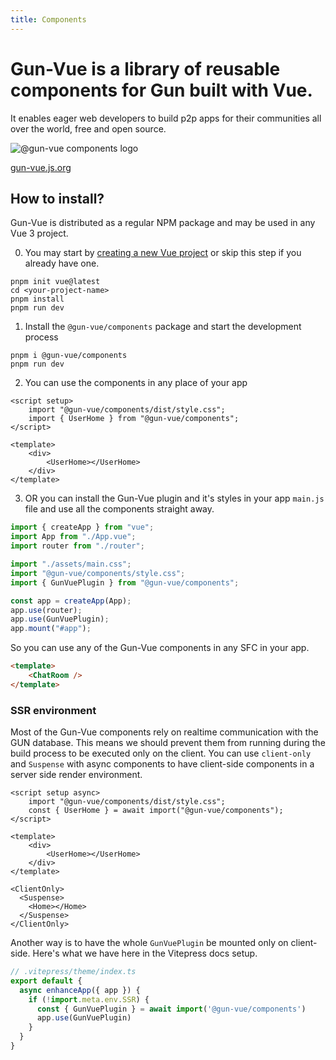 ```yaml
---
title: Components
---
```



<UiComponents ></UiComponents>


# Gun-Vue is a library of reusable components for Gun built with Vue.

It enables eager web developers to build p2p apps for their communities all over the world, free and open source.

![@gun-vue components logo](https://gun-vue.js.org/media/svg/components.svg)

[gun-vue.js.org](https://gun-vue.js.org)

## How to install?

Gun-Vue is distributed as a regular NPM package and may be used in any Vue 3 project.

0. You may start by [creating a new Vue project](https://vuejs.org/guide/quick-start.html) or skip this step if you already have one.

```shell
pnpm init vue@latest
cd <your-project-name>
pnpm install
pnpm run dev
```

1. Install the `@gun-vue/components` package and start the development process

```shell
pnpm i @gun-vue/components
pnpm run dev
```

2. You can use the components in any place of your app

```vue
<script setup>
	import "@gun-vue/components/dist/style.css";
	import { UserHome } from "@gun-vue/components";
</script>

<template>
	<div>
		<UserHome></UserHome>
	</div>
</template>
```

3. OR you can install the Gun-Vue plugin and it's styles in your app `main.js` file and use all the components straight away.

```js main.js
import { createApp } from "vue";
import App from "./App.vue";
import router from "./router";

import "./assets/main.css";
import "@gun-vue/components/style.css";
import { GunVuePlugin } from "@gun-vue/components";

const app = createApp(App);
app.use(router);
app.use(GunVuePlugin);
app.mount("#app");
```

So you can use any of the Gun-Vue components in any SFC in your app.

```html
<template>
	<ChatRoom />
</template>
```

### SSR environment

Most of the Gun-Vue components rely on realtime communication with the GUN database. This means we should prevent them from running during the build process to be executed only on the client. You can use `client-only` and `Suspense` with async components to have client-side components in a server side render environment.

```vue Home.vue
<script setup async>
	import "@gun-vue/components/dist/style.css";
	const { UserHome } = await import("@gun-vue/components");
</script>

<template>
	<div>
		<UserHome></UserHome>
	</div>
</template>
```

```vue Index.vue
<ClientOnly>
  <Suspense>
    <Home></Home>
  </Suspense>
</ClientOnly>
```

Another way is to have the whole `GunVuePlugin` be mounted only on client-side. Here's what we have here in the Vitepress docs setup.

```js
// .vitepress/theme/index.ts
export default {
  async enhanceApp({ app }) {
    if (!import.meta.env.SSR) {
      const { GunVuePlugin } = await import('@gun-vue/components')
      app.use(GunVuePlugin)
    }
  }
}
```
